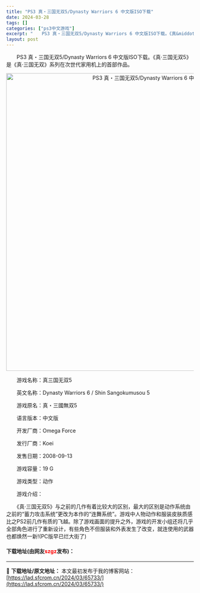 ```yaml
---
title: "PS3 真・三国无双5/Dynasty Warriors 6 中文版ISO下载"
date: 2024-03-28
tags: []
categories: ["ps3中文游戏"]
excerpt: "　　PS3 真・三国无双5/Dynasty Warriors 6 中文版ISO下载。《真&middot;三国无双5》是《真&middot;三国无双》系列在次世代家用机上的首部作品。 　　游戏名称：真三国无双5 　　英文名称：Dynasty Warriors 6 / Shin Sangokumusou&hellip;"
layout: post
---
```


 <p>　　PS3 真・三国无双5/Dynasty Warriors 6 中文版ISO下载。《真&middot;三国无双5》是《真&middot;三国无双》系列在次世代家用机上的首部作品。</p> <p align="center"><img align="" border="0" src="https://lad.sfcrom.cn/wp-content/uploads/2024/03/20240328_66050ed3af779.jpg" width="800" alt="PS3 真・三国无双5/Dynasty Warriors 6 中文版ISO下载" /></p> <p>　　游戏名称：真三国无双5</p> <p>　　英文名称：Dynasty Warriors 6 / Shin Sangokumusou 5</p> <p>　　游戏原名：真・三國無双5</p> <p>　　语言版本：中文版</p> <p>　　开发厂商：Omega Force</p> <p>　　发行厂商：Koei</p> <p>　　发售日期：2008-09-13</p> <p>　　游戏容量：19 G</p> <p>　　游戏类型：动作</p> <p>　　游戏介绍：</p> <p>　　《真&middot;三国无双5》与之前的几作有着比较大的区别，最大的区别是动作系统由之前的&ldquo;蓄力攻击系统&rdquo;更改为本作的&ldquo;连舞系统&rdquo;。游戏中人物动作和服装皮肤质感比之PS2前几作有质的飞越。除了游戏画面的提升之外，游戏的开发小组还将几乎全部角色进行了重新设计，有些角色不但服装和外表发生了改变，就连使用的武器也都焕然一新!(PC版早已烂大街了)</p> <p><h4>下载地址(由网友<font color="red">szgz</font>发布)：</h4></p> 

---
📖 **下载地址/原文地址：** 本文最初发布于我的博客网站：[https://lad.sfcrom.cn/2024/03/65733/](https://lad.sfcrom.cn/2024/03/65733/)
